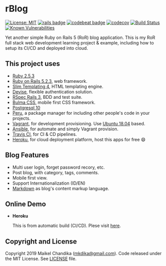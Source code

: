 # rBlog

[![License: MIT](https://img.shields.io/badge/License-MIT-blue.svg)](/LICENSE)
[![rails badge](https://img.shields.io/badge/rails-5.2.3-brightgreen)](https://weblog.rubyonrails.org/2019/3/28/Rails-5-2-3-has-been-released/)
[![codebeat badge](https://codebeat.co/badges/f8f21f7f-6d58-42bf-a229-2e222f5b0e53)](https://codebeat.co/projects/github-com-mkdika-rblog-master)
[![codecov](https://codecov.io/gh/mkdika/rblog/branch/master/graph/badge.svg)](https://codecov.io/gh/mkdika/rblog)
[![Build Status](https://travis-ci.com/mkdika/rblog.svg?branch=master)](https://travis-ci.com/mkdika/rblog)
[![Known Vulnerabilities](https://snyk.io/test/github/mkdika/rblog/badge.svg?targetFile=package.json)](https://snyk.io/test/github/mkdika/rblog?targetFile=package.json)

Yet another simple Ruby on Rails 5 (RoR) blog application.
This is my RoR full stack web development learning project & example, including how to setup its CI/CD and deployed into cloud.

## This project uses

- [Ruby 2.5.3](https://www.ruby-lang.org/en/)
- [Ruby on Rails 5.2.3](https://rubyonrails.org/), web framework.
- [Slim Templating 4](http://slim-lang.com/), HTML templating engine.
- [Devise](https://github.com/plataformatec/devise), flexible authentication solution.
- [RSpec Rails 3](https://relishapp.com/rspec/rspec-rails/v/3-9/docs), BDD and test suite.
- [Bulma CSS](https://bulma.io/), mobile first CSS framework.
- [Postgresql 10](https://www.postgresql.org/)
- [Peru](https://github.com/buildinspace/peru), a package manager for including other people's code in your projects.
- [Vagrant](https://www.vagrantup.com), for development provisioning. Use [Ubuntu 18.04](http://releases.ubuntu.com/18.04/) based.
- [Ansible](https://www.ansible.com/), for automate and simply Vagrant provision.
- [Travis CI](https://travis-ci.org/), for CI & CD pipelines.
- [Heroku](https://www.heroku.com/), for cloud deployment platform, host this apps for free :smile:

## Blog Features

- Multi user login, forget password recory, etc.
- Post blog, with category, tags, comments.
- Mobile first view.
- Support Internationalization (ID/EN)
- [Markdown](https://github.com/adam-p/markdown-here/wiki/Markdown-Cheatsheet) as blog's content markup language.

## Online Demo

- __Heroku__

  This is from automatic build (CI/CD). Plese visit [here](https://simple-rblog.herokuapp.com).

## Copyright and License

Copyright 2019 Maikel Chandika (mkdika@gmail.com). Code released under the MIT License. See [LICENSE](/LICENSE) file.
